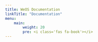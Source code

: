```yaml
---
title: WeOS Documentation
linkTitle: "Documentation"
menu:
    main:
        weight: 20
        pre: <i class='fas fa-book'></i>
---
```

